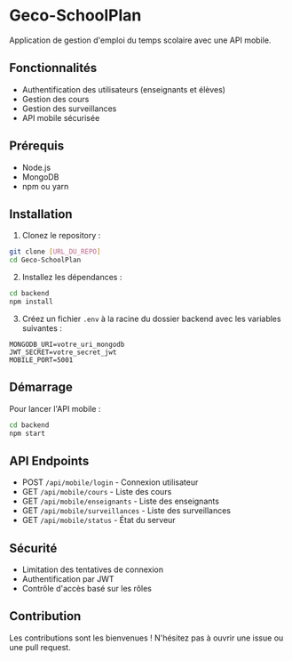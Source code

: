 # Geco-SchoolPlan

Application de gestion d'emploi du temps scolaire avec une API mobile.

## Fonctionnalités

- Authentification des utilisateurs (enseignants et élèves)
- Gestion des cours
- Gestion des surveillances
- API mobile sécurisée

## Prérequis

- Node.js
- MongoDB
- npm ou yarn

## Installation

1. Clonez le repository :
```bash
git clone [URL_DU_REPO]
cd Geco-SchoolPlan
```

2. Installez les dépendances :
```bash
cd backend
npm install
```

3. Créez un fichier `.env` à la racine du dossier backend avec les variables suivantes :
```
MONGODB_URI=votre_uri_mongodb
JWT_SECRET=votre_secret_jwt
MOBILE_PORT=5001
```

## Démarrage

Pour lancer l'API mobile :
```bash
cd backend
npm start
```

## API Endpoints

- POST `/api/mobile/login` - Connexion utilisateur
- GET `/api/mobile/cours` - Liste des cours
- GET `/api/mobile/enseignants` - Liste des enseignants
- GET `/api/mobile/surveillances` - Liste des surveillances
- GET `/api/mobile/status` - État du serveur

## Sécurité

- Limitation des tentatives de connexion
- Authentification par JWT
- Contrôle d'accès basé sur les rôles

## Contribution

Les contributions sont les bienvenues ! N'hésitez pas à ouvrir une issue ou une pull request. 